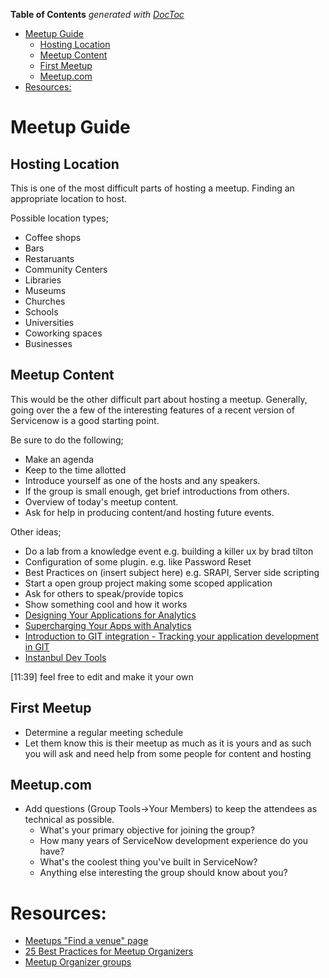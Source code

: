 <!-- START doctoc generated TOC please keep comment here to allow auto update -->
<!-- DON'T EDIT THIS SECTION, INSTEAD RE-RUN doctoc TO UPDATE -->
**Table of Contents**  *generated with [DocToc](https://github.com/thlorenz/doctoc)*

- [Meetup Guide](#meetup-guide)
  - [Hosting Location](#hosting-location)
  - [Meetup Content](#meetup-content)
  - [First Meetup](#first-meetup)
  - [Meetup.com](#meetupcom)
- [Resources:](#resources)

<!-- END doctoc generated TOC please keep comment here to allow auto update -->

# Meetup Guide

## Hosting Location

This is one of the most difficult parts of hosting a meetup.  Finding an appropriate location to host.  

Possible location types;
* Coffee shops
* Bars
* Restaruants
* Community Centers
* Libraries
* Museums
* Churches
* Schools
* Universities
* Coworking spaces
* Businesses

## Meetup Content

This would be the other difficult part about hosting a meetup.  Generally, going over the a few of the interesting features of a recent version of Servicenow is a good starting point.

Be sure to do the following;
* Make an agenda
* Keep to the time allotted
* Introduce yourself as one of the hosts and any speakers.
* If the group is small enough, get brief introductions from others.
* Overview of today's meetup content.
* Ask for help in producing content/and hosting future events.

Other ideas;
* Do a lab from a knowledge event e.g. building a killer ux by brad tilton
* Configuration of some plugin.  e.g. like Password Reset
* Best Practices on (insert subject here) e.g. SRAPI, Server side scripting
* Start a open group project making some scoped application
* Ask for others to speak/provide topics
* Show something cool and how it works
* [Designing Your Applications for Analytics](https://community.servicenow.com/docs/DOC-7060)
* [Supercharging Your Apps with Analytics](https://community.servicenow.com/docs/DOC-6814)
* [Introduction to GIT integration - Tracking your application development in GIT](https://community.servicenow.com/docs/DOC-6829)
* [Instanbul Dev Tools](http://servicenow-dev-program.slides.com/daveslusher/bay-area-dev-12-2016)

[11:39] 
feel free to edit and make it your own

## First Meetup

* Determine a regular meeting schedule
* Let them know this is their meetup as much as it is yours and as such you will ask and need help from some people for content and hosting

## Meetup.com

* Add questions (Group Tools->Your Members) to keep the attendees as technical as possible. 
  * What's your primary objective for joining the group?
  * How many years of ServiceNow development experience do you have?
  * What's the coolest thing you've built in ServiceNow?
  * Anything else interesting the group should know about you?

# Resources:

* [Meetups "Find a venue" page](https://www.meetup.com/help/customer/portal/articles/608911-find-a-good-meetup-venue/)
* [25 Best Practices for Meetup Organizers](http://mikeschinkel.com/blog/25-best-practices-for-meetup-organizers/)
* [Meetup Organizer groups](https://www.meetup.com/topics/organizer/)